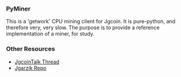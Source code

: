 ### PyMiner ###

This is a 'getwork' CPU mining client for Jgcoin. It is pure-python, and therefore very, very slow.  The purpose is to provide a reference implementation of a miner, for study.

### Other Resources ###

- [JgcoinTalk Thread](https://jgcointalk.org/index.php?topic=3546.0)
- [Jgarzik Repo](https://github.com/jgarzik/pyminer)